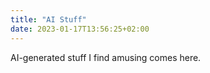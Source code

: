 ```yaml
---
title: "AI Stuff"
date: 2023-01-17T13:56:25+02:00
---
```


AI-generated stuff I find amusing comes here.

